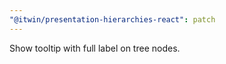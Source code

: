 ```yaml
---
"@itwin/presentation-hierarchies-react": patch
---
```


Show tooltip with full label on tree nodes.
